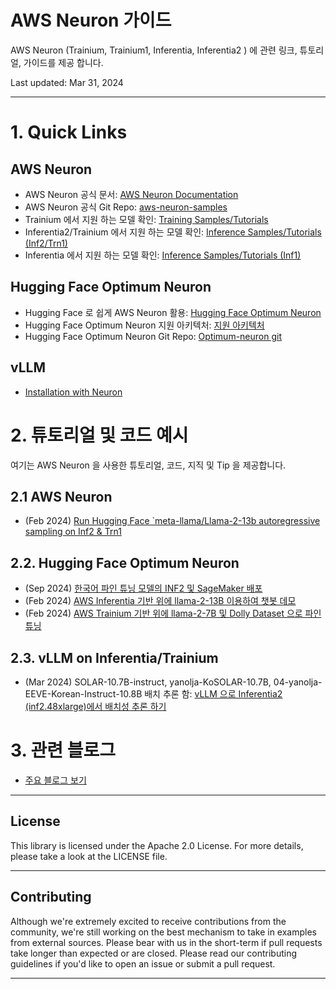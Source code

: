 # AWS Neuron 가이드

AWS Neuron (Trainium, Trainium1, Inferentia, Inferentia2 ) 에 관련 링크, 튜토리얼, 가이드를 제공 합니다.

Last updated: Mar 31, 2024

---


# 1. Quick Links
## AWS Neuron
- AWS Neuron 공식 문서: [AWS Neuron Documentation](https://awsdocs-neuron.readthedocs-hosted.com/en/latest/)
- AWS Neuron 공식 Git Repo: [aws-neuron-samples](https://github.com/aws-neuron/aws-neuron-samples)
- Trainium 에서 지원 하는 모델 확인: [Training Samples/Tutorials](https://awsdocs-neuron.readthedocs-hosted.com/en/latest/general/models/training-trn1-samples.html#model-samples-training-trn1)
- Inferentia2/Trainium 에서 지원 하는 모델 확인: [Inference Samples/Tutorials (Inf2/Trn1)
](https://awsdocs-neuron.readthedocs-hosted.com/en/latest/general/models/inference-inf2-trn1-samples.html#model-samples-inference-inf2-trn1)
- Inferentia 에서 지원 하는 모델 확인: [Inference Samples/Tutorials (Inf1)
](https://awsdocs-neuron.readthedocs-hosted.com/en/latest/general/models/inference-inf1-samples.html#model-samples-inference-inf1)

## Hugging Face Optimum Neuron
- Hugging Face 로 쉽게 AWS Neuron 활용: [Hugging Face Optimum Neuron](https://huggingface.co/docs/optimum-neuron/index)
-  Hugging Face Optimum Neuron 지원 아키텍처:  [지원 아키텍처](https://huggingface.co/docs/optimum-neuron/package_reference/supported_models)
- Hugging Face Optimum Neuron Git Repo: [Optimum-neuron git](https://github.com/huggingface/optimum-neuron.git)

## vLLM
- [Installation with Neuron](https://docs.vllm.ai/en/latest/getting_started/neuron-installation.html)
        
<p>

# 2. 튜토리얼 및 코드 예시
여기는 AWS Neuron 을 사용한  튜토리얼, 코드, 지직 및 Tip 을 제공합니다.

## 2.1 AWS Neuron 
- (Feb 2024) [Run Hugging Face `meta-llama/Llama-2-13b autoregressive sampling on Inf2 & Trn1](tutorial/inference-Llama-2-13b/README.md)

## 2.2. Hugging Face Optimum Neuron
- (Sep 2024) [한국어 파인 튜닝 모델의 INF2 및 SageMaker 배포](hf-optimum/04-Deploy-Llama3-8B-HF-TGI-Docker-On-INF2/README.md)   
- (Feb 2024) [AWS Inferentia 기반 위에 llama-2-13B 이용하여 챗봇 데모](hf-optimum/01-Chatbot-Llama-2-13B-Inf2/README.md)
- (Feb 2024) [AWS Trainium 기반 위에 llama-2-7B 및 Dolly Dataset 으로 파인 튜닝](hf-optimum/02-Fine-tune-Llama-7B-Trn1/README.md)

## 2.3. vLLM on Inferentia/Trainium 
- (Mar 2024) SOLAR-10.7B-instruct, yanolja-KoSOLAR-10.7B, 04-yanolja-EEVE-Korean-Instruct-10.8B 배치 추론 함: [vLLM 으로 Inferentia2 (inf2.48xlarge)에서 배치성 추론 하기](vLLM/01-offline-inference_neuron/Readme.md)

# 3. 관련 블로그
- [주요 블로그 보기](blog/Readme.md)
---

## License
This library is licensed under the Apache 2.0 License. For more details, please take a look at the LICENSE file.

---

## Contributing
Although we're extremely excited to receive contributions from the community, we're still working on the best mechanism to take in examples from external sources. Please bear with us in the short-term if pull requests take longer than expected or are closed. Please read our contributing guidelines if you'd like to open an issue or submit a pull request.

---

